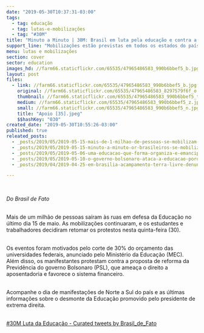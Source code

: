 ```yaml
---
date: "2019-05-30T10:37:31-03:00"
tags:
  - tag: educação
  - tag: lutas-e-mobilizações
  - tag: "#30M"
title: "Minuto a Minuto | 30M: Brasil em luta pela educação e contra a reforma da Previdência"
support_line: "Mobilizações estão previstas em todos os estados do país em resposta ao corte de 30% no orçamento do MEC"
menu: lutas e mobilizações
section: cover
sector: education
images_hd: //farm66.staticflickr.com/65535/47965486583_990b6bbef5_b.jpg
layout: post
files:
  - link: //farm66.staticflickr.com/65535/47965486583_990b6bbef5_b.jpg
    original: //farm66.staticflickr.com/65535/47965486583_8297579f6f_o.jpg
    thumbnail: //farm66.staticflickr.com/65535/47965486583_990b6bbef5_t.jpg
    medium: //farm66.staticflickr.com/65535/47965486583_990b6bbef5_z.jpg
    small: //farm66.staticflickr.com/65535/47965486583_990b6bbef5_n.jpg
    title: "Apoio [35].jpeg"
    $$hashKey: "030"
created_date: "2019-05-30T10:55:26-03:00"
published: true
releated_posts:
  - _posts/2019/05/2019-05-15-mais-de-1-milhao-de-pessoas-se-mobilizam-pela-educacao-em-todo-pais.md
  - _posts/2019/05/2019-05-15-minuto-a-minuto-or-brasileiros-se-mobilizam-contra-os-cortes-na-educacao-publica.md
  - _posts/2019/05/2019-05-06-uma-educacao-que-forma-organiza-e-emancipa.md
  - _posts/2019/05/2019-05-10-o-governo-bolsonaro-ataca-a-educacao-porque-ela-tem-o-efeito-de-democratizar-a-sociedade-brasileira.md
  - _posts/2019/04/2019-04-25-em-brasilia-acampamento-terra-livre-denuncia-governo.md

---
```

<section class="text vertical-spacing">
<p>&nbsp;</p>

<p><em>Do Brasil de Fato</em></p>

<p><br />
Mais de um milh&atilde;o de pessoas sa&iacute;ram &agrave;s ruas em defesa da Educa&ccedil;&atilde;o no &uacute;ltimo dia 15 de maio. As mobiliza&ccedil;&otilde;es continuaram, e os estudantes e trabalhadores decidiram retomar os protestos nesta quinta-feira (30).<br />
&nbsp;</p>

<p>Os eventos foram motivados pelo corte de 30% do or&ccedil;amento das universidades federais, anunciado pelo Minist&eacute;rio da Educa&ccedil;&atilde;o (MEC). Al&eacute;m disso, os manifestantes protestam contra a proposta de reforma da Previd&ecirc;ncia do governo Bolsonaro (PSL), que amea&ccedil;a o direito a aposentadoria e favorece o sistema financeiro.<br />
&nbsp;</p>

<p>Acompanhe o dia de manifesta&ccedil;&otilde;es de Norte a Sul do pa&iacute;s e as &uacute;ltimas informa&ccedil;&otilde;es sobre o desmonte da Educa&ccedil;&atilde;o promovido pelo presidente de extrema direita.<br />
&nbsp;</p>
</section>

<p><a class="twitter-timeline" href="https://twitter.com/Brasil_de_Fato/timelines/1133793093944324096?ref_src=twsrc%5Etfw" target="twittercomBrasil_de_Fatotimelines1133793093944324096ref_srctwsrc5Etfw">#30M Luta da Educa&ccedil;&atilde;o - Curated tweets by Brasil_de_Fato</a> <script async src="https://platform.twitter.com/widgets.js" charset="utf-8"></script></p>

<p>&nbsp;</p>

<p>&nbsp;</p>

<p>&nbsp;</p>
